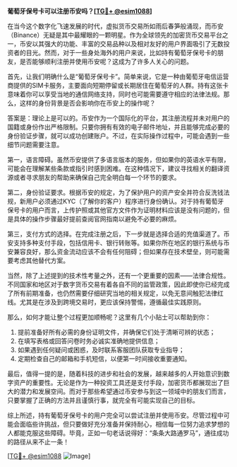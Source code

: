 **葡萄牙保号卡可以注册币安吗？[[TG💪+ @esim1088](https://t.me/s/esim1088)]**

在当今这个数字化飞速发展的时代，虚拟货币交易所如雨后春笋般涌现，而币安（Binance）无疑是其中最耀眼的一颗明星。作为全球领先的加密货币交易平台之一，币安以其强大的功能、丰富的交易品种以及相对友好的用户界面吸引了无数投资者的目光。然而，对于一些身处海外的用户来说，比如持有葡萄牙保号卡的朋友，是否能够顺利注册并使用币安呢？这成为了许多人关心的问题。

首先，让我们明确什么是“葡萄牙保号卡”。简单来说，它是一种由葡萄牙电信运营商提供的SIM卡服务，主要面向短期停留或长期居住在葡萄牙的人群。持有这张卡意味着你可以享受当地的通信网络支持，同时也可能需要遵守相应的法律法规。那么，这样的身份背景是否会影响你在币安上的操作呢？

答案是：理论上是可以的。币安作为一个国际化的平台，其注册流程并未对用户的国籍或身份作出严格限制。只要你拥有有效的电子邮件地址，并且能够完成必要的身份验证步骤，就可以成功创建账户。不过，在实际操作过程中，可能会遇到一些细节问题需要注意。

第一，语言障碍。虽然币安提供了多语言版本的服务，但如果你的英语水平有限，可能会在理解某些条款或指引时感到困难。在这种情况下，建议寻找相关的翻译资源或者寻求朋友的帮助来确保自己完全明白每一个环节的要求。

第二，身份验证要求。根据币安的规定，为了保护用户的资产安全并符合反洗钱法规，新用户必须通过KYC（了解你的客户）程序进行身份确认。对于持有葡萄牙保号卡的用户而言，上传护照或其他官方文件作为证明材料应该是没有问题的，但是具体的操作步骤最好提前查阅官网指南以避免不必要的麻烦。

第三，支付方式的选择。在完成注册之后，下一步就是选择合适的充值渠道了。币安支持多种支付手段，包括信用卡、银行转账等。如果你所在地区的银行系统与币安兼容良好，那么资金流动应该不会有任何阻碍；但如果存在技术壁垒，则可能需要考虑其他替代方案。

当然，除了上述提到的技术性考量之外，还有一个更重要的因素——法律合规性。不同国家和地区对于数字货币交易有着各自不同的监管政策，因此即使你已经完成了所有前期准备，也仍然需要仔细研究当地的相关规定，以免无意间触犯法律红线。尤其是在涉及到跨境交易时，更应该保持警惕，遵循最佳实践原则。

那么，如何才能让整个过程更加顺畅呢？这里有几个小贴士可以帮助到你：

1. 提前准备好所有必需的身份证明文件，并确保它们处于清晰可辨的状态；
2. 在填写表格或回答问卷时务必诚实准确地提供信息；
3. 如果遇到任何疑问或困惑，及时联系客服团队获取专业指导；
4. 定期检查自己的邮箱和手机短信，以便第一时间接收重要通知。

最后，值得一提的是，随着科技的进步和社会的发展，越来越多的人开始意识到数字资产的重要性。无论是作为一种投资工具还是支付手段，加密货币都展现出了巨大的潜力和发展空间。而对于那些希望通过币安参与到这一领域中的朋友们而言，只要掌握了正确的方法并且谨慎行事，就完全有可能实现自己的目标。

综上所述，持有葡萄牙保号卡的用户完全可以尝试注册并使用币安。尽管过程中可能会面临些许挑战，但只要做好充分准备并保持耐心，相信每一位努力追求梦想的人都能克服这些障碍。毕竟，正如一句老话说得好：“条条大路通罗马”，通往成功的路径从来不止一条！

[[TG💪+ @esim1088](https://t.me/s/esim1088) ![Image](https://i.postimg.cc/4NQfJmqS/Snipaste-2025-05-13-00-14-12.png)]